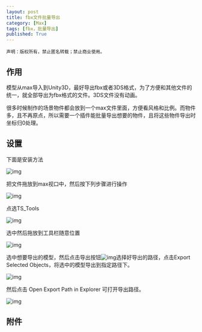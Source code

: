 ```yaml
---
layout: post
title: fbx文件批量导出
category: [Max]
tags: [fbx，批量导出]
published: True
---
```



`声明：版权所有，禁止匿名转载；禁止商业使用。`

## 作用

​	模型从max导入到Unity3D，最好导出fbx或者3DS格式，为了方便和其他文件的统一，就全部导出为fbx格式的文件。3DS文件没有动画。

​	很多时候制作的场景物件都会放到一个max文件里面，方便看风格和比例。而物件多，且不再原点，所以需要一个插件能批量导出想要的物件，且将这些物件导出时坐标归0处理。

## 设置

下面是安装方法



![img](http://p2qbbj7hi.bkt.clouddn.com/fbx%E6%96%87%E4%BB%B6%E6%89%B9%E9%87%8F%E5%AF%BC%E5%87%BA1.png)



把文件拖放到max视口中，然后按下列步骤进行操作

<left>

![img](http://p2qbbj7hi.bkt.clouddn.com/fbx%E6%96%87%E4%BB%B6%E6%89%B9%E9%87%8F%E5%AF%BC%E5%87%BA2.png)

</left>

点选TS_Tools

<left>

![img](http://p2qbbj7hi.bkt.clouddn.com/fbx%E6%96%87%E4%BB%B6%E6%89%B9%E9%87%8F%E5%AF%BC%E5%87%BA3.png)

</left>

选中然后拖放到工具栏随意位置

<left>

![img](http://p2qbbj7hi.bkt.clouddn.com/fbx%E6%96%87%E4%BB%B6%E6%89%B9%E9%87%8F%E5%AF%BC%E5%87%BA4.png)

</left>

选中想要导出的模型，然后点击导出按钮![img](http://p2qbbj7hi.bkt.clouddn.com/fbx%E6%96%87%E4%BB%B6%E6%89%B9%E9%87%8F%E5%AF%BC%E5%87%BA5.png)选择好导出的路径，点击Export Selected Objects，将选中的模型导出到指定路径下。

<left>![img](http://p2qbbj7hi.bkt.clouddn.com/fbx%E6%96%87%E4%BB%B6%E6%89%B9%E9%87%8F%E5%AF%BC%E5%87%BA6.png)

</left>

然后点击 Open Export Path in Explorer 可打开导出路径。

<left>![img](http://p2qbbj7hi.bkt.clouddn.com/fbx%E6%96%87%E4%BB%B6%E6%89%B9%E9%87%8F%E5%AF%BC%E5%87%BA7.png)

</left>

## 附件

[](http://p2qbbj7hi.bkt.clouddn.com/TS_U3DFBXExporter.ms)

